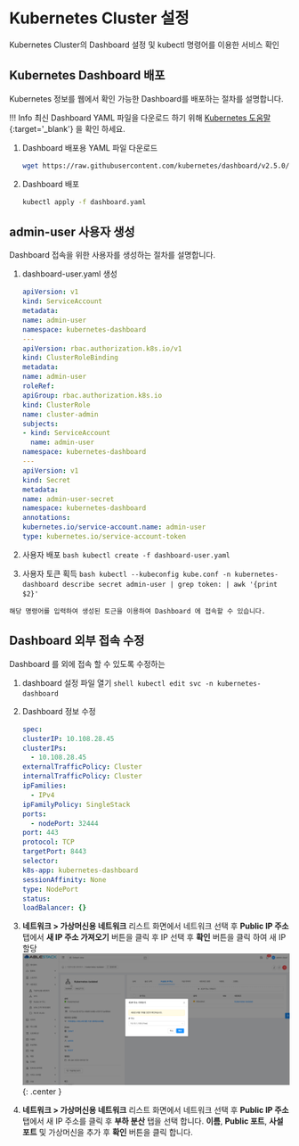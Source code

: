 # Kubernetes Cluster 설정

Kubernetes Cluster의 Dashboard 설정 및 kubectl 명령어를 이용한 서비스 확인

## Kubernetes Dashboard 배포

Kubernetes 정보를 웹에서 확인 가능한 Dashboard를 배포하는 절차를 설명합니다.

!!! Info
    최신 Dashboard YAML 파일을 다운로드 하기 위해
    [Kubernetes 도움말](https://kubernetes.io/ko/docs/tasks/access-application-cluster/web-ui-dashboard/){:target='\_blank'} 을
    확인 하세요.

  1. Dashboard 배포용 YAML 파일 다운로드
       ```bash
       wget https://raw.githubusercontent.com/kubernetes/dashboard/v2.5.0/aio/deploy/recommended.yaml
       ```

  2. Dashboard 배포
      ```bash
      kubectl apply -f dashboard.yaml
      ```

## admin-user 사용자 생성

Dashboard 접속을 위한 사용자를 생성하는 절차를 설명합니다.

  1. dashboard-user.yaml 생성
      ```yaml
      apiVersion: v1
      kind: ServiceAccount
      metadata:
      name: admin-user
      namespace: kubernetes-dashboard
      ---
      apiVersion: rbac.authorization.k8s.io/v1
      kind: ClusterRoleBinding
      metadata:
      name: admin-user
      roleRef:
      apiGroup: rbac.authorization.k8s.io
      kind: ClusterRole
      name: cluster-admin
      subjects:
      - kind: ServiceAccount
        name: admin-user
      namespace: kubernetes-dashboard
      ---
      apiVersion: v1
      kind: Secret
      metadata:
      name: admin-user-secret
      namespace: kubernetes-dashboard
      annotations:
      kubernetes.io/service-account.name: admin-user
      type: kubernetes.io/service-account-token
      ```

  2. 사용자 배포
    ```bash
    kubectl create -f dashboard-user.yaml
    ```
  3. 사용자 토큰 획득
    ```bash
    kubectl --kubeconfig kube.conf -n kubernetes-dashboard describe secret admin-user | grep token: | awk '{print $2}'
    ```

    해당 명령어를 입력하여 생성된 토근을 이용하여 Dashboard 에 접속할 수 있습니다.

## Dashboard 외부 접속 수정

Dashboard 를 외에 접속 할 수 있도록 수정하는

  1. dashboard 설정 파일 열기
    ```shell
    kubectl edit svc -n kubernetes-dashboard
    ```

  2. Dashboard 정보 수정
     ```yaml
     spec:
     clusterIP: 10.108.28.45
     clusterIPs:
       - 10.108.28.45
     externalTrafficPolicy: Cluster
     internalTrafficPolicy: Cluster
     ipFamilies:
       - IPv4
     ipFamilyPolicy: SingleStack
     ports:
       - nodePort: 32444
     port: 443
     protocol: TCP
     targetPort: 8443
     selector:
     k8s-app: kubernetes-dashboard
     sessionAffinity: None
     type: NodePort
     status:
     loadBalancer: {}
     ```
  3. **네트워크 > 가상머신용 네트워크** 리스트 화면에서 네트워크 선택 후 **Public IP 주소** 탭에서 **새 IP 주소 가져오기** 버튼을 클릭 후 IP 선택 후 **확인** 버튼을 클릭 하여 새 IP 할당
     ![kubernetes-guide-kubernetes-cluster-setting-01](../../assets/images/kubernetes-guide-kubernetes-cluster-setting-01.png){: .center }
  4. **네트워크 > 가상머신용 네트워크** 리스트 화면에서 네트워크 선택 후 **Public IP 주소** 탭에서 새 IP 주소를 클릭 후 **부하 분산** 탭을 선택 합니다.
    **이름**, **Public 포트**, **사설포트** 및 가상머신을 추가 후 **확인** 버튼을 클릭 합니다.